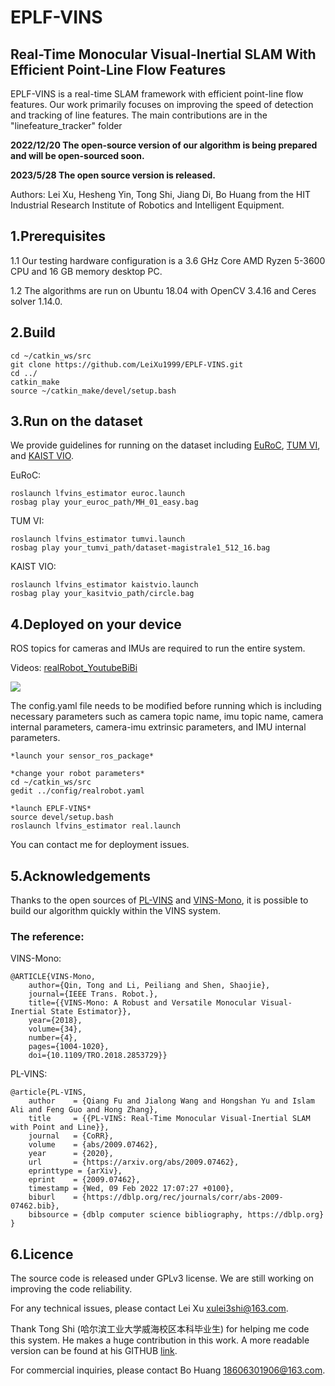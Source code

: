 # EPLF-VINS
## Real-Time Monocular Visual-Inertial SLAM With Efficient Point-Line Flow Features

EPLF-VINS is a real-time SLAM framework with efficient point-line flow features. Our work primarily focuses on improving the speed of detection and tracking of line features. The main contributions are in the "linefeature_tracker" folder

**2022/12/20 The open-source version of our algorithm is being prepared and will be open-sourced soon.**

**2023/5/28 The open source version is released.**

Authors: Lei Xu, Hesheng Yin, Tong Shi, Jiang Di, Bo Huang from the HIT Industrial Research Institute of Robotics and Intelligent Equipment.


## 1.Prerequisites
1.1 Our testing hardware configuration is a 3.6 GHz Core AMD Ryzen 5-3600 CPU and 16 GB memory desktop PC.

1.2 The algorithms are run on Ubuntu 18.04 with OpenCV 3.4.16 and Ceres solver 1.14.0.

<!--1.3 **Note that** : OpenCV requires library functions for the relevant library functions for line feature extraction (EDLines) such as OpenCV 3.4.16.-->
## 2.Build
``` shell
cd ~/catkin_ws/src
git clone https://github.com/LeiXu1999/EPLF-VINS.git
cd ../
catkin_make
source ~/catkin_make/devel/setup.bash
```
## 3.Run on the dataset
We provide guidelines for running on the dataset including [EuRoC](https://projects.asl.ethz.ch/datasets/doku.php?id=kmavvisualinertialdatasets), [TUM VI](https://vision.in.tum.de/data/datasets/visual-inertial-dataset), and [KAIST VIO](https://github.com/url-kaist/kaistviodataset).

EuRoC:
``` shell
roslaunch lfvins_estimator euroc.launch
rosbag play your_euroc_path/MH_01_easy.bag
```

TUM VI:
``` shell
roslaunch lfvins_estimator tumvi.launch
rosbag play your_tumvi_path/dataset-magistrale1_512_16.bag
```

KAIST VIO:
``` shell
roslaunch lfvins_estimator kaistvio.launch
rosbag play your_kasitvio_path/circle.bag
```


## 4.Deployed on your device


ROS topics for cameras and IMUs are required to run the entire system. 

Videos: [realRobot_Youtube](https://youtu.be/GCeYeh0P-VE)[BiBi](https://www.bilibili.com/video/BV1ig411r7F5/)


![](image/real.png)

The config.yaml file needs to be modified before running which is including necessary parameters such as camera topic name, imu topic name, camera internal parameters, camera-imu extrinsic parameters, and IMU internal parameters.

``` shell
*launch your sensor_ros_package*

*change your robot parameters*
cd ~/catkin_ws/src
gedit ../config/realrobot.yaml

*launch EPLF-VINS*
source devel/setup.bash
roslaunch lfvins_estimator real.launch
```

You can contact me for deployment issues.
## 5.Acknowledgements
Thanks to the open sources of [PL-VINS](https://github.com/cnqiangfu/PL-VINS) and [VINS-Mono](https://github.com/HKUST-Aerial-Robotics/VINS-Mono), it is possible to build our algorithm quickly within the VINS system.

### The reference:

VINS-Mono:
``` shell
@ARTICLE{VINS-Mono,
	author={Qin, Tong and Li, Peiliang and Shen, Shaojie},
	journal={IEEE Trans. Robot.}, 
	title={{VINS-Mono: A Robust and Versatile Monocular Visual-Inertial State Estimator}}, 
	year={2018},
	volume={34},
	number={4},
	pages={1004-1020},
	doi={10.1109/TRO.2018.2853729}}
```
PL-VINS:
``` shell
@article{PL-VINS,
	author    = {Qiang Fu and Jialong Wang and Hongshan Yu and Islam Ali and Feng Guo and Hong Zhang},
	title     = {{PL-VINS: Real-Time Monocular Visual-Inertial SLAM with Point and Line}},
	journal   = {CoRR},
	volume    = {abs/2009.07462},
	year      = {2020},
	url       = {https://arxiv.org/abs/2009.07462},
	eprinttype = {arXiv},
	eprint    = {2009.07462},
	timestamp = {Wed, 09 Feb 2022 17:07:27 +0100},
	biburl    = {https://dblp.org/rec/journals/corr/abs-2009-07462.bib},
	bibsource = {dblp computer science bibliography, https://dblp.org}
}
```
## 6.Licence

The source code is released under GPLv3 license.
We are still working on improving the code reliability. 

For any technical issues, please contact Lei Xu <xulei3shi@163.com>. 

Thank Tong Shi (哈尔滨工业大学威海校区本科毕业生) for helping me code this system. He makes a huge contribution in this work. A more readable version can be found at his GITHUB [link]().

For commercial inquiries, please contact Bo Huang <18606301906@163.com>.

